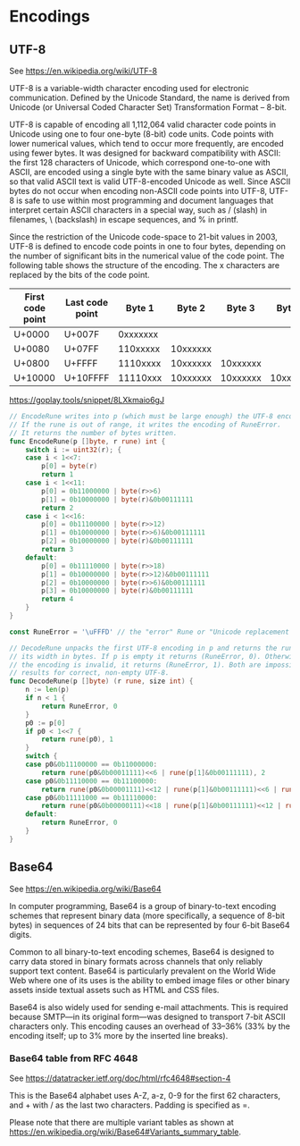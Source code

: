 # Encodings

## UTF-8

See https://en.wikipedia.org/wiki/UTF-8

UTF-8 is a variable-width character encoding used for electronic communication. Defined by the Unicode Standard, the name is derived from Unicode (or Universal Coded Character Set) Transformation Format – 8-bit.

UTF-8 is capable of encoding all 1,112,064 valid character code points in Unicode using one to four one-byte (8-bit) code units. Code points with lower numerical values, which tend to occur more frequently, are encoded using fewer bytes. It was designed for backward compatibility with ASCII: the first 128 characters of Unicode, which correspond one-to-one with ASCII, are encoded using a single byte with the same binary value as ASCII, so that valid ASCII text is valid UTF-8-encoded Unicode as well. Since ASCII bytes do not occur when encoding non-ASCII code points into UTF-8, UTF-8 is safe to use within most programming and document languages that interpret certain ASCII characters in a special way, such as / (slash) in filenames, \ (backslash) in escape sequences, and % in printf.

Since the restriction of the Unicode code-space to 21-bit values in 2003, UTF-8 is defined to encode code points in one to four bytes, depending on the number of significant bits in the numerical value of the code point. The following table shows the structure of the encoding. The x characters are replaced by the bits of the code point.

| First code point | Last code point | Byte 1   | Byte 2   | Byte 3   | Byte 4   |
|------------------|-----------------|----------|----------|----------|----------|
| U+0000           | U+007F          | 0xxxxxxx	|          |          |          |
| U+0080           | U+07FF          | 110xxxxx | 10xxxxxx |          |          |
| U+0800           | U+FFFF          | 1110xxxx | 10xxxxxx | 10xxxxxx |	         |
| U+10000          | U+10FFFF        | 11110xxx | 10xxxxxx | 10xxxxxx | 10xxxxxx |

https://goplay.tools/snippet/8LXkmaio6gJ

```go
// EncodeRune writes into p (which must be large enough) the UTF-8 encoding of the rune.
// If the rune is out of range, it writes the encoding of RuneError.
// It returns the number of bytes written.
func EncodeRune(p []byte, r rune) int {
	switch i := uint32(r); {
	case i < 1<<7:
		p[0] = byte(r)
		return 1
	case i < 1<<11:
		p[0] = 0b11000000 | byte(r>>6)
		p[1] = 0b10000000 | byte(r)&0b00111111
		return 2
	case i < 1<<16:
		p[0] = 0b11100000 | byte(r>>12)
		p[1] = 0b10000000 | byte(r>>6)&0b00111111
		p[2] = 0b10000000 | byte(r)&0b00111111
		return 3
	default:
		p[0] = 0b11110000 | byte(r>>18)
		p[1] = 0b10000000 | byte(r>>12)&0b00111111
		p[2] = 0b10000000 | byte(r>>6)&0b00111111
		p[3] = 0b10000000 | byte(r)&0b00111111
		return 4
	}
}

const RuneError = '\uFFFD' // the "error" Rune or "Unicode replacement character"

// DecodeRune unpacks the first UTF-8 encoding in p and returns the rune and
// its width in bytes. If p is empty it returns (RuneError, 0). Otherwise, if
// the encoding is invalid, it returns (RuneError, 1). Both are impossible
// results for correct, non-empty UTF-8.
func DecodeRune(p []byte) (r rune, size int) {
	n := len(p)
	if n < 1 {
		return RuneError, 0
	}
	p0 := p[0]
	if p0 < 1<<7 {
		return rune(p0), 1
	}
	switch {
	case p0&0b11100000 == 0b11000000:
		return rune(p0&0b00011111)<<6 | rune(p[1]&0b00111111), 2
	case p0&0b11110000 == 0b11100000:
		return rune(p0&0b00001111)<<12 | rune(p[1]&0b00111111)<<6 | rune(p[2]&0b00111111), 3
	case p0&0b11111000 == 0b11110000:
		return rune(p0&0b00000111)<<18 | rune(p[1]&0b00111111)<<12 | rune(p[2]&0b00111111)<<6 | rune(p[3]&0b00111111), 4
	default:
		return RuneError, 0
	}
}
```

## Base64

See https://en.wikipedia.org/wiki/Base64

In computer programming, Base64 is a group of binary-to-text encoding schemes that represent binary data (more specifically, a sequence of 8-bit bytes) in sequences of 24 bits that can be represented by four 6-bit Base64 digits.

Common to all binary-to-text encoding schemes, Base64 is designed to carry data stored in binary formats across channels that only reliably support text content. Base64 is particularly prevalent on the World Wide Web where one of its uses is the ability to embed image files or other binary assets inside textual assets such as HTML and CSS files.

Base64 is also widely used for sending e-mail attachments. This is required because SMTP—in its original form—was designed to transport 7-bit ASCII characters only. This encoding causes an overhead of 33–36% (33% by the encoding itself; up to 3% more by the inserted line breaks).

### Base64 table from RFC 4648

See https://datatracker.ietf.org/doc/html/rfc4648#section-4

This is the Base64 alphabet uses A-Z, a-z, 0-9 for the first 62 characters, and + with / as the last two characters. Padding is specified as =.

Please note that there are multiple variant tables as shown at https://en.wikipedia.org/wiki/Base64#Variants_summary_table.
